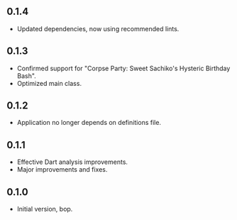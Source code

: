 ## 0.1.4
- Updated dependencies, now using recommended lints.

## 0.1.3
- Confirmed support for "Corpse Party: Sweet Sachiko's Hysteric Birthday Bash".
- Optimized main class.

## 0.1.2
- Application no longer depends on definitions file.

## 0.1.1
- Effective Dart analysis improvements.
- Major improvements and fixes.

## 0.1.0
- Initial version, bop.
